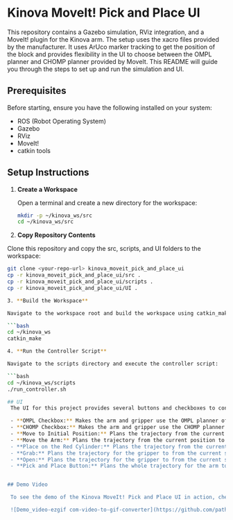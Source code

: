 # Kinova MoveIt! Pick and Place UI

This repository contains a Gazebo simulation, RViz integration, and a MoveIt! plugin for the Kinova arm. The setup uses the xacro files provided by the manufacturer. It uses ArUco marker tracking to get the position of the block and provides flexibility in the UI to choose between the OMPL planner and CHOMP planner provided by MoveIt. This README will guide you through the steps to set up and run the simulation and UI.


## Prerequisites

Before starting, ensure you have the following installed on your system:
- ROS (Robot Operating System)
- Gazebo
- RViz
- MoveIt!
- catkin tools

## Setup Instructions

1. **Create a Workspace**

   Open a terminal and create a new directory for the workspace:

   ```bash
   mkdir -p ~/kinova_ws/src
   cd ~/kinova_ws/src

2. **Copy Repository Contents**

  Clone this repository and copy the src, scripts, and UI folders to the workspace:

  ```bash
  git clone <your-repo-url> kinova_moveit_pick_and_place_ui
  cp -r kinova_moveit_pick_and_place_ui/src .
  cp -r kinova_moveit_pick_and_place_ui/scripts .
  cp -r kinova_moveit_pick_and_place_ui/UI . 

3. **Build the Workspace**

  Navigate to the workspace root and build the workspace using catkin_make:

  ```bash
  cd ~/kinova_ws
  catkin_make

4. **Run the Controller Script**

  Navigate to the scripts directory and execute the controller script:

  ```bash
  cd ~/kinova_ws/scripts
  ./run_controller.sh

## UI
   The UI for this project provides several buttons and checkboxes to control the Kinova arm and gripper. Below is a description of each element:

   - **OMPL Checkbox:** Makes the arm and gripper use the OMPL planner of MoveIt!
   - **CHOMP Checkbox:** Makes the arm and gripper use the CHOMP planner of MoveIt!
   - **Move to Initial Position:** Plans the trajectory from the current position to the home position defined as "ready" in the code.
   - **Move the Arm:** Plans the trajectory from the current position to the block's position using the tracking of an ArUco tag.
   - **Place on the Red Cylinder:** Plans the trajectory from the current position to the top of the red cylinder.
   - **Grab:** Plans the trajectory for the gripper to from the current state to the fully closed state.
   - **Open:** Plans the trajectory for the gripper to from the current state to the fully opened state.
   - **Pick and Place Button:** Plans the whole trajectory for the arm to pick the block, place it on the cylinder, and then return to the home position.


## Demo Video 
  
   To see the demo of the Kinova MoveIt! Pick and Place UI in action, check out the video below (To watch full video go to resources folder):

   ![Demo_video-ezgif com-video-to-gif-converter](https://github.com/pathal-r/Kinova_moveit_pick_and_place_ui/assets/123066048/178b007d-da5b-430c-ba2b-b0100828564e)


   
